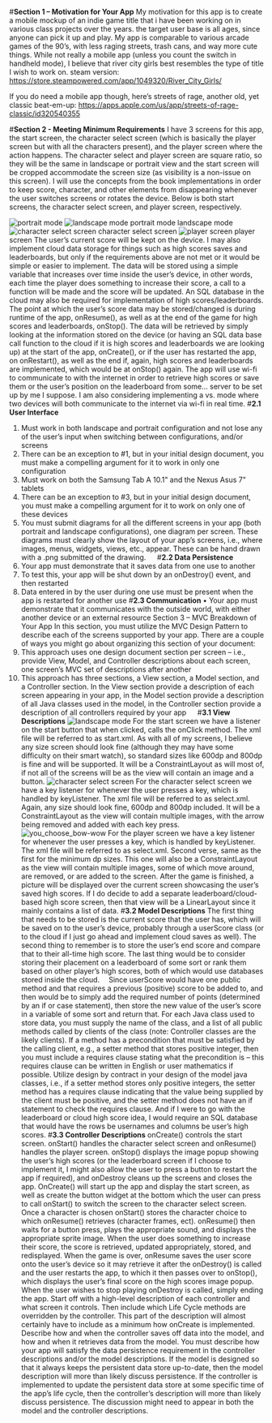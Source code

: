 #**Section 1 – Motivation for Your App**
My motivation for this app is to create a mobile mockup of an indie game title that i have been working on in various class projects over the years. the target user base is all ages, since anyone can pick it up and play. My app is comparable to various arcade games of the 90’s, with less raging streets, trash cans, and way more cute things. While not really a mobile app (unless you count the switch in handheld mode), I believe that river city girls best resembles the type of title I wish to work on.
steam version: https://store.steampowered.com/app/1049320/River_City_Girls/

If you do need a mobile app though, here’s streets of rage, another old, yet classic beat-em-up: https://apps.apple.com/us/app/streets-of-rage-classic/id320540355

#**Section 2 - Meeting Minimum Requirements**
I have 3 screens for this app, the start screen, the character select screen (which is basically the player screen but with all the characters present), and the player screen where the action happens. The character select and player screen are square ratio, so they will be the same in landscape or portrait view and the start screen will be cropped accommodate the screen size (as visibility is a non-issue on this screen). I will use the concepts from the book implementations in order to keep score, character, and other elements from disappearing whenever the user switches screens or rotates the device. Below is both start screens, the character select screen, and player screen, respectively.

   ![portrait mode](/images/splash_by_olivia_stinston_vertical_format_mockup.png)                     ![landscape mode](/images/splash_by_olivia_stinston_horizontal_format_mockup.png)
portrait mode				landscape mode
 ![character select screen](/images/character_select_screen.png)
character select screen
 ![player screen](/images/you_chose_bow-wow.png) 
player screen
The user’s current score will be kept on the device. I may also implement cloud data storage for things such as high scores saves and leaderboards, but only if the requirements above are not met or it would be simple or easier to implement. The data will be stored using a simple variable that increases over time inside the user’s device, in other words, each time the player does something to increase their score, a call to a function will be made and the score will be updated. An SQL database in the cloud may also be required for implementation of high scores/leaderboards. The point at which the user’s score data may be stored/changed is during runtime of the app, onResume(), as well as at the end of the game for high scores and leaderboards, onStop(). The data will be retrieved by simply looking at the information stored on the device (or having an SQL data base call function to the cloud if it is high scores and leaderboards we are looking up) at the start of the app, onCreate(), or if the user has restarted the app, on onRestart(), as well as the end if, again, high scores and leaderboards are implemented, which would be at onStop() again. The app will use wi-fi to communicate to with the internet in order to retrieve high scores or save them or the user’s position on the leaderboard from some… server to be set up by me I suppose. I am also considering implementing a vs. mode where two devices will both communicate to the internet via wi-fi in real time.
#**2.1 User Interface**
1.	Must work in both landscape and portrait configuration and not lose any of the user’s input when switching between configurations, and/or screens
2.	There can be an exception to #1, but in your initial design document, you must make a compelling argument for it to work in only one configuration
3.	Must work on both the Samsung Tab A 10.1" and the Nexus Asus 7" tablets
4.	There can be an exception to #3, but in your initial design document, you must make a compelling argument for it to work on only one of these devices
5.	You must submit diagrams for all the different screens in your app (both portrait and landscape configurations), one diagram per screen. These diagrams must clearly show the layout of your app’s screens, i.e., where images, menus, widgets, views, etc., appear. These can be hand drawn with a .png submitted of the drawing.
 
#**2.2 Data Persistence**
1.	Your app must demonstrate that it saves data from one use to another
2.	To test this, your app will be shut down by an onDestroy() event, and then restarted
3.	Data entered in by the user during one use must be present when the app is restarted for another use
#**2.3 Communication**
•	Your app must demonstrate that it communicates with the outside world, with either another device or an external resource
Section 3 – MVC Breakdown of Your App
In this section, you must utilize the MVC Design Pattern to describe each of the screens supported by your app. There are a couple of ways you might go about organizing this section of your document:
1.	This approach uses one design document section per screen – i.e., provide View, Model, and Controller descriptions about each screen, one screen’s MVC set of descriptions after another
2.	This approach has three sections, a View section, a Model section, and a Controller section. In the View section provide a description of each screen appearing in your app, in the Model section provide a description of all Java classes used in the model, in the Controller section provide a description of all controllers required by your app
 
#**3.1 View Descriptions**
 ![landscape mode](/images/splash_by_olivia_stinston_horizontal_format_mockup.png)
For the start screen we have a listener on the start button that when clicked, calls the onClick method. The xml file will be referred to as start.xml. As with all of my screens, I believe any size screen should look fine (although they may have some difficulty on their smart watch), so standard sizes like 600dp and 800dp is fine and will be supported. It will be a ConstraintLayout as will most of, if not all of the screens will be as the view will contain an image and a button.
 ![character select screen](/images/character_select_screen.png)
For the character select screen we have a key listener for whenever the user presses a key, which is handled by keyListener. The xml file will be referred to as select.xml. Again, any size should look fine, 600dp and 800dp included. It will be a ConstraintLayout as the view will contain multiple images, with the arrow being removed and added with each key press.
 ![you_choose_bow-wow](/images/you_choose_bow-wow.png)
For the player screen we have a key listener for whenever the user presses a key, which is handled by keyListener. The xml file will be referred to as select.xml. Second verse, same as the first for the minimum dp sizes. This one will also be a ConstraintLayout as the view will contain multiple images, some of which move around, are removed, or are added to the screen. After the game is finished, a picture will be displayed over the current screen showcasing the user’s saved high scores.
If I do decide to add a separate leaderboard/cloud-based high score screen, then that view will be a LinearLayout since it mainly contains a list of data.
#**3.2 Model Descriptions**
The first thing that needs to be stored is the current score that the user has, which will be saved on to the user’s device, probably through a userScore class (or to the cloud if I just go ahead and implement cloud saves as well). The second thing to remember is to store the user’s end score and compare that to their all-time high score. The last thing would be to consider storing their placement on a leaderboard of some sort or rank them based on other player’s high scores, both of which would use databases stored inside the cloud. 
Since userScore would have one public method and that requires a previous (positive) score to be added to, and then would be to simply add the required number of points (determined by an if or case statement), then store the new value of the user’s score in a variable of some sort and return that.
For each Java class used to store data, you must supply the name of the class, and a list of all public methods called by clients of the class (note: Controller classes are the likely clients). If a method has a precondition that must be satisfied by the calling client, e.g., a setter method that stores positive integer, then you must include a requires clause stating what the precondition is – this requires clause can be written in English or user mathematics if possible. Utilize design by contract in your design of the model java classes, i.e., if a setter method stores only positive integers, the setter method has a requires clause indicating that the value being supplied by the client must be positive, and the setter method does not have an if statement to check the requires clause.
And if I were to go with the leaderboard or cloud high score idea, I would require an SQL database that would have the rows be usernames and columns be user’s high scores.
#**3.3 Controller Descriptions**
onCreate() controls the start screen. onStart() handles the character select screen and onResume() handles the player screen. onStop() displays the image popup showing the user’s high scores (or the leaderboard screen if I choose to implement it, I might also allow the user to press a button to restart the app if required), and onDestroy cleans up the screens and closes the app. OnCreate() will start up the app and display the start screen, as well as create the button widget at the bottom which the user can press to call onStart() to switch the screen to the character select screen. Once a character is chosen onStart() stores the character choice to which onResume() retrieves (character frames, ect). onResume() then waits for a button press, plays the appropriate sound, and displays the appropriate sprite image. When the user does something to increase their score, the score is retrieved, updated appropriately, stored, and redisplayed. When the game is over, onResume saves the user score onto the user’s device so it may retrieve it after the onDestroy() is called and the user restarts the app, to which it then passes over to onStop(), which displays the user’s final score on the high scores image popup. When the user wishes to stop playing onDestroy is called, simply ending the app.
Start off with a high-level description of each controller and what screen it controls. Then include which Life Cycle methods are overridden by the controller. This part of the description will almost certainly have to include as a minimum how onCreate is implemented. Describe how and when the controller saves off data into the model, and how and when it retrieves data from the model.
You must describe how your app will satisfy the data persistence requirement in the controller descriptions and/or the model descriptions. If the model is designed so that it always keeps the persistent data store up-to-date, then the model description will more than likely discuss persistence. If the controller is implemented to update the persistent data store at some specific time of the app’s life cycle, then the controller’s description will more than likely discuss persistence. The discussion might need to appear in both the model and the controller descriptions.
 
